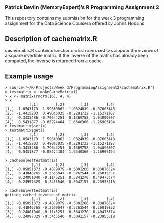 ### Patrick Devlin (MemoryExpert)'s R Programming Assignment 2

This repository contains my submission for the week 3 programming assignment for the Data Science Coursera offered by Johns Hopkins.

## Description of cachematrix.R

cachematrix.R contains functions which are used to compute the inverse of a square
invertible matrix.  If the inverse of the matrix has already been computed, the inverse is returned from a cache.

## Example usage
````
> source('~/R-Projects/Week 3/ProgrammingAssignment2/cachematrix.R')
> testmatrix <- makeCacheMatrix()
> x <- matrix(rnorm(16), 4, 4)
> x
           [,1]        [,2]       [,3]        [,4]
[1,] -1.0543173  1.59660062  1.0824039 -0.07603143
[2,] -1.4415203  0.49003035 -0.2291722 -1.15271287
[3,] -0.3433486 -0.79644251  0.1369758  1.04096607
[4,]  0.5431877 -0.05224404  1.6340366 -1.26905494
> testmatrix$set(x)
> testmatrix$get()
           [,1]        [,2]       [,3]        [,4]
[1,] -1.0543173  1.59660062  1.0824039 -0.07603143
[2,] -1.4415203  0.49003035 -0.2291722 -1.15271287
[3,] -0.3433486 -0.79644251  0.1369758  1.04096607
[4,]  0.5431877 -0.05224404  1.6340366 -1.26905494

> cacheSolve(testmatrix)
            [,1]       [,2]       [,3]        [,4]
[1,] -0.09851373 -0.4879079 -0.5002266  0.03876024
[2,]  0.41046765 -0.2610047 -0.5762544 -0.26019852
[3,]  0.24001040 -0.1145251  0.3841270  0.40473374
[4,]  0.24997329 -0.3455546  0.3042157 -0.23955018

> cacheSolve(testmatrix)
getting cached inverse of matrix
            [,1]       [,2]       [,3]        [,4]
[1,] -0.09851373 -0.4879079 -0.5002266  0.03876024
[2,]  0.41046765 -0.2610047 -0.5762544 -0.26019852
[3,]  0.24001040 -0.1145251  0.3841270  0.40473374
[4,]  0.24997329 -0.3455546  0.3042157 -0.23955018
````
